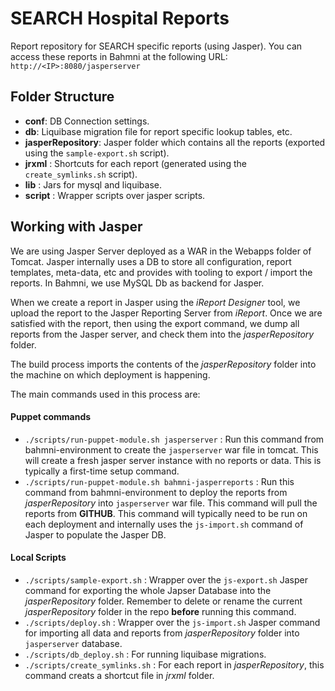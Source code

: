 SEARCH Hospital Reports
========================

Report repository for SEARCH specific reports (using Jasper). You can access these reports in Bahmni at the following URL: `http://<IP>:8080/jasperserver`

Folder Structure
-----------------

- __conf__: DB Connection settings. 
- __db__: Liquibase migration file for report specific lookup tables, etc.
- __jasperRepository__: Jasper folder which contains all the reports (exported using the `sample-export.sh` script). 
- __jrxml__ : Shortcuts for each report (generated using the `create_symlinks.sh` script).
- __lib__ : Jars for mysql and liquibase.
- __script__ : Wrapper scripts over jasper scripts.


Working with Jasper
----------------------

We are using Jasper Server deployed as a WAR in the Webapps folder of Tomcat. Jasper internally uses a DB to store all configuration, report templates, meta-data, etc and provides with tooling to export / import the reports. In Bahmni, we use MySQL Db as backend for Jasper. 

When we create a report in Jasper using the _iReport Designer_ tool, we upload the report to the Jasper Reporting Server from _iReport_. Once we are satisfied with the report, then using the export command, we dump all reports from the Jasper server, and check them into the _jasperRepository_ folder. 

The build process imports the contents of the _jasperRepository_ folder into the machine on which deployment is happening.

The main commands used in this process are:

#### Puppet commands
- `./scripts/run-puppet-module.sh jasperserver` : Run this command from bahmni-environment to create the `jasperserver` war file in tomcat. This will create a fresh jasper server instance with no reports or data. This is typically a first-time setup command.
- `./scripts/run-puppet-module.sh bahmni-jasperreports` : Run this command from bahmni-environment to deploy the reports from _jasperRepository_ into `jasperserver` war file. This command will pull the reports from __GITHUB__. This command will typically need to be run on each deployment and internally uses the `js-import.sh` command of Jasper to populate the Jasper DB.

#### Local Scripts
- `./scripts/sample-export.sh` : Wrapper over the `js-export.sh` Jasper command for exporting the whole Japser Database into the _jasperRepository_ folder. Remember to delete or rename the current _jasperRepository_ folder in the repo __before__ running this command. 
- `./scripts/deploy.sh` : Wrapper over the `js-import.sh` Jasper command for importing all data and reports from _jasperRepository_ folder into `jasperserver` database.
- `./scripts/db_deploy.sh` :  For running liquibase migrations.
- `./scripts/create_symlinks.sh` :  For each report in _jasperRepository_, this command creats a shortcut file in _jrxml_ folder.
